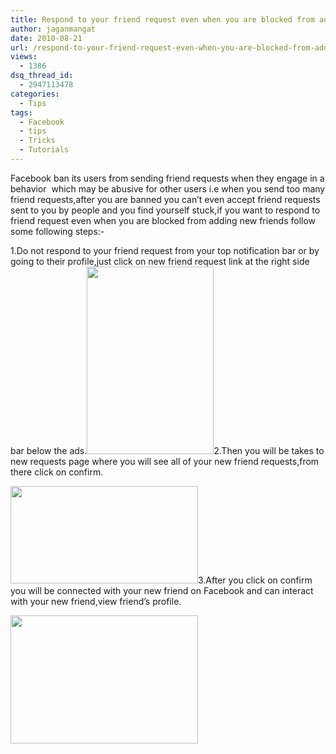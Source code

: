 ```yaml
---
title: Respond to your friend request even when you are blocked from adding new friends
author: jaganmangat
date: 2010-08-21
url: /respond-to-your-friend-request-even-when-you-are-blocked-from-adding-new-friends/
views:
  - 1386
dsq_thread_id:
  - 2947113478
categories:
  - Tips
tags:
  - Facebook
  - tips
  - Tricks
  - Tutorials
---
```

Facebook ban its users from sending friend requests when they engage in a behavior  which may be abusive for other users i.e when you send too many friend requests,after you are banned you can&#8217;t even accept friend requests sent to you by people and you find yourself stuck,if you want to respond to friend request even when you are blocked from adding new friends follow some following steps:-

1.Do not respond to your friend request from your top notification bar or by going to their profile,just click on new friend request link at the right side bar below the ads.<a href="http://fbknol.com/respond-to-your-friend-request-even-when-you-are-blocked-from-adding-new-friends/8-19-2010-8-32-00-am/" onclick="_gaq.push(['_trackEvent', 'outbound-article', 'http://fbknol.com/respond-to-your-friend-request-even-when-you-are-blocked-from-adding-new-friends/8-19-2010-8-32-00-am/', '']);" rel="attachment wp-att-2185"><img class="aligncenter size-medium  wp-image-51945" src="http://cdn.devilsworkshop.org/files/2010/08/8-19-2010-8-32-00-AM-203x300.png" alt="" width="203" height="300" /></a>2.Then you will be takes to new requests page where you will see all of your new friend requests,from there click on confirm.

<a href="http://fbknol.com/respond-to-your-friend-request-even-when-you-are-blocked-from-adding-new-friends/8-19-2010-8-32-18-am/" onclick="_gaq.push(['_trackEvent', 'outbound-article', 'http://fbknol.com/respond-to-your-friend-request-even-when-you-are-blocked-from-adding-new-friends/8-19-2010-8-32-18-am/', '']);" rel="attachment wp-att-2186"><img class="aligncenter size-medium wp-image-2186" src="http://cdn.devilsworkshop.org/files/2010/08/8-19-2010-8-32-18-AM-300x156.png" alt="" width="300" height="156" /></a>3.After you click on confirm you will be connected with your new friend on Facebook and can interact with your new friend,view friend&#8217;s profile.

<a href="http://fbknol.com/respond-to-your-friend-request-even-when-you-are-blocked-from-adding-new-friends/8-19-2010-8-32-34-am/" onclick="_gaq.push(['_trackEvent', 'outbound-article', 'http://fbknol.com/respond-to-your-friend-request-even-when-you-are-blocked-from-adding-new-friends/8-19-2010-8-32-34-am/', '']);" rel="attachment wp-att-2187"><img class="aligncenter size-medium wp-image-2187" src="http://cdn.devilsworkshop.org/files/2010/08/8-19-2010-8-32-34-AM-300x205.png" alt="" width="300" height="205" /></a>
